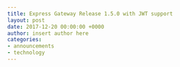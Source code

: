 ```yaml
---
title: Express Gateway Release 1.5.0 with JWT support
layout: post
date: 2017-12-20 00:00:00 +0000
author: insert author here
categories:
- announcements
- technology
---
```

